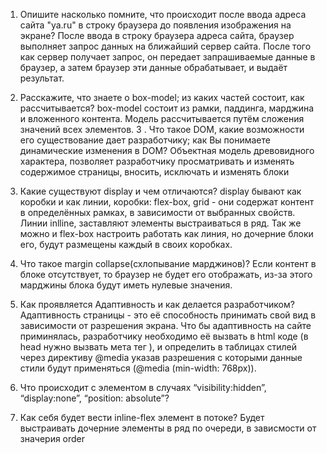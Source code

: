 1. Опишите насколько помните, что происходит после ввода адреса сайта "ya.ru" в строку браузера до появления изображения на экране?
   После ввода в строку браузера адреса сайта, браузер выполняет запрос данных на ближайший сервер сайта. После того как сервер получает запрос, он передает запрашиваемые данные в браузер, а затем браузер эти данные обрабатывает, и выдаёт результат.
2. Расскажите, что знаете о box-model; из каких частей состоит, как рассчитывается?
   box-model состоит из рамки, паддинга, марджина и вложенного контента. Модель рассчитывается путём сложения значений всех элементов.
3 . Что такое DOM, какие возможности его существование дает разработчику; как Вы понимаете динамические изменения в DOM?
   Объектная модель древовидного характера, позволяет разработчику просматривать и изменять содержимое страницы, вносить, исключать и изменять блоки
4. Какие существуют display и чем отличаются?
   display бывают как коробки и как линии, коробки: flex-box, grid - они содержат контент в определённых рамках, в зависимости от выбранных свойств. Линии inlline, заставляют элементы выстраиваться в ряд. Так же можно и flex-box настроить работать как линия, но дочерние блоки его, будут размещены каждый в своих коробках.
5. Что такое margin collapse(схлопывание марджинов)?
   Если контент в блоке отсутствует, то браузер не будет его отображать, из-за этого марджины блока будут иметь нулевые значения.
6. Как проявляется Адаптивность и как делается разработчиком?
   Адаптивность страницы - это её способность принимать свой вид в зависимости от разрешения экрана. Что бы адаптивность на сайте приминялась, разработчику необходимо её вызвать в html коде (в head нужно вызвать мета тег <meta name="viewport" content="width=device-width, initial-scale=1">), и определить в таблицах стилей через директиву @media указав разрешения с которыми данные стили будут применяться (@media (min-width: 768px)). 
7. Что происходит с элементом в случаях “visibility:hidden”, “display:none”, “position: absolute”?

8. Как себя будет вести inline-flex элемент в потоке?
Будет выстраивать дочерние элементы в ряд по очереди, в зависмости от значерия order

